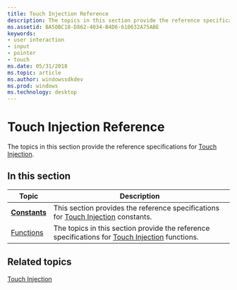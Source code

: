 ```yaml
---
title: Touch Injection Reference
description: The topics in this section provide the reference specifications for Touch Injection.
ms.assetid: BA50BC18-D862-4034-B4D6-610632A75ABE
keywords:
- user interaction
- input
- pointer
- touch
ms.date: 05/31/2018
ms.topic: article
ms.author: windowssdkdev
ms.prod: windows
ms.technology: desktop
---
```


# Touch Injection Reference

The topics in this section provide the reference specifications for [Touch Injection](touch-injection-portal.md).

## In this section



| Topic                                     | Description                                                                                                                             |
|-------------------------------------------|-----------------------------------------------------------------------------------------------------------------------------------------|
| [**Constants**](constants.md)<br/> | This section provides the reference specifications for [Touch Injection](touch-injection-portal.md) constants.<br/>              |
| [Functions](functions.md)<br/>     | The topics in this section provide the reference specifications for [Touch Injection](touch-injection-portal.md) functions.<br/> |



 

## Related topics

<dl> <dt>

[Touch Injection](touch-injection-portal.md)
</dt> </dl>

 

 





